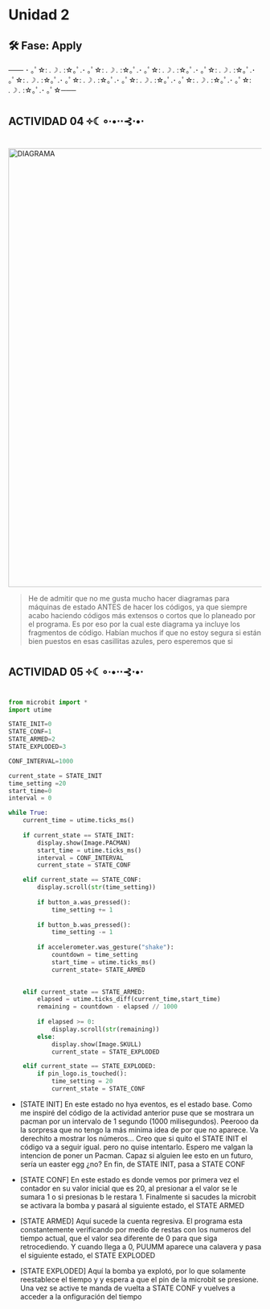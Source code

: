 # Unidad 2

## 🛠 Fase: Apply
─── ･ ｡ﾟ☆: *.☽ .* :☆｡ﾟ.･ ｡ﾟ☆: *.☽ .* :☆｡ﾟ.･ ｡ﾟ☆: *.☽ .* :☆｡ﾟ.･ ｡ﾟ☆: *.☽ .* :☆｡ﾟ.･ ｡ﾟ☆: *.☽ .* :☆｡ﾟ.･ ｡ﾟ☆: *.☽ .* :☆｡ﾟ.･ ｡ﾟ☆: *.☽ .* :☆｡ﾟ.･ ｡ﾟ☆: *.☽ .* :☆｡ﾟ.･ ｡ﾟ☆: *.☽ .* :☆｡ﾟ.･ ｡ﾟ☆───

## **ACTIVIDAD 04 ༓☾∘∙•⋅⋅⊰⋅•⋅**

<img width="941" height="871" alt="DIAGRAMA" src="https://github.com/user-attachments/assets/2920797c-9a5e-48b8-b5c5-0f8e9166fe31" />

> He de admitir que no me gusta mucho hacer diagramas para máquinas de estado ANTES de hacer los códigos, ya que siempre acabo haciendo códigos más extensos o cortos que lo planeado por el programa. Es por eso por la cual este diagrama ya incluye los fragmentos de código. Habían muchos if que no estoy segura si están bien puestos en esas casillitas azules, pero esperemos que si

## **ACTIVIDAD 05 ༓☾∘∙•⋅⋅⊰⋅•⋅**
```py
from microbit import *
import utime

STATE_INIT=0
STATE_CONF=1
STATE_ARMED=2
STATE_EXPLODED=3

CONF_INTERVAL=1000

current_state = STATE_INIT
time_setting =20
start_time=0
interval = 0

while True:
    current_time = utime.ticks_ms()
    
    if current_state == STATE_INIT:
        display.show(Image.PACMAN)
        start_time = utime.ticks_ms()
        interval = CONF_INTERVAL
        current_state = STATE_CONF

    elif current_state == STATE_CONF:
        display.scroll(str(time_setting))
        
        if button_a.was_pressed():
            time_setting += 1
            
        if button_b.was_pressed():
            time_setting -= 1
            
        if accelerometer.was_gesture("shake"):
            countdown = time_setting
            start_time = utime.ticks_ms()
            current_state= STATE_ARMED

            
    elif current_state == STATE_ARMED:
        elapsed = utime.ticks_diff(current_time,start_time)
        remaining = countdown - elapsed // 1000
        
        if elapsed >= 0:
            display.scroll(str(remaining))
        else:
            display.show(Image.SKULL)
            current_state = STATE_EXPLODED

    elif current_state == STATE_EXPLODED:
        if pin_logo.is_touched():
            time_setting = 20
            current_state = STATE_CONF
```
-    [STATE INIT]
En este estado no hya eventos, es el estado base. Como me inspiré del código de la actividad anterior puse que se mostrara un pacman por un intervalo de 1 segundo (1000 milisegundos). Peerooo da la sorpresa que no tengo la más minima idea de por que no aparece. Va derechito a mostrar los números...
Creo que si quito el STATE INIT el código va a seguir igual. pero no quise intentarlo.
Espero me valgan la intencion de poner un Pacman. Capaz si alguien lee esto en un futuro, sería un easter egg ¿no?
En fin, de STATE INIT, pasa a STATE CONF

-    [STATE CONF]
En este estado es donde vemos por primera vez el contador en su valor inicial que es 20, al presionar a el valor se le sumara 1 o si presionas b le restara 1. Finalmente si sacudes la microbit se activara la bomba y pasará al siguiente estado, el STATE ARMED

-    [STATE ARMED]
Aquí sucede la cuenta regresiva. El programa esta constantemente verificando por medio de restas con los numeros del tiempo actual, que el valor sea diferente de 0 para que siga retrocediendo. Y cuando llega a 0, PUUMM aparece una calavera y pasa el siguiente estado, el STATE EXPLODED

-    [STATE EXPLODED]
Aquí la bomba ya explotó, por lo que solamente reestablece el tiempo y y espera a que el pin de la microbit se presione. Una vez se active te manda de vuelta a STATE CONF y vuelves a acceder a la onfiguración del tiempo


